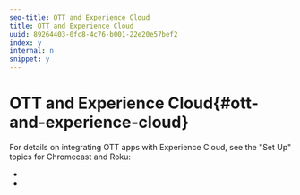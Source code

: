 ```yaml
---
seo-title: OTT and Experience Cloud
title: OTT and Experience Cloud
uuid: 89264403-0fc8-4c76-b001-22e20e57bef2
index: y
internal: n
snippet: y
---
```


# OTT and Experience Cloud{#ott-and-experience-cloud}

For details on integrating OTT apps with Experience Cloud, see the "Set Up" topics for Chromecast and Roku:

* [](../../sdk-implement/setup/set-up-chromecast.md)
* [](../../sdk-implement/setup/set-up-roku.md)

